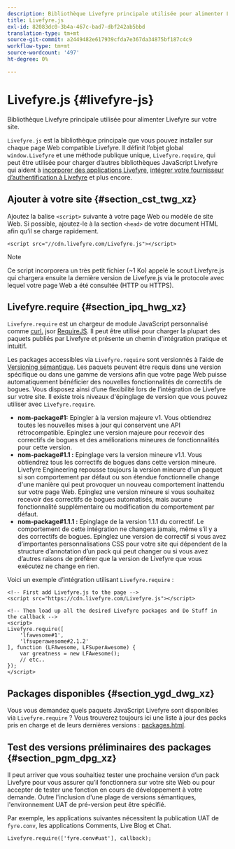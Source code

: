 ```yaml
---
description: Bibliothèque Livefyre principale utilisée pour alimenter Livefyre sur votre site.
title: Livefyre.js
exl-id: 82083dc0-3b4a-467c-bad7-dbf242ab5bbd
translation-type: tm+mt
source-git-commit: a2449482e617939cfda7e367da34875bf187c4c9
workflow-type: tm+mt
source-wordcount: '497'
ht-degree: 0%

---
```


# Livefyre.js {#livefyre-js}

Bibliothèque Livefyre principale utilisée pour alimenter Livefyre sur votre site.

`Livefyre.js` est la bibliothèque principale que vous pouvez installer sur chaque page Web compatible Livefyre. Il définit l’objet global `window.Livefyre` et une méthode publique unique, `Livefyre.require`, qui peut être utilisée pour charger d’autres bibliothèques JavaScript Livefyre qui aident à [incorporer des applications Livefyre](/help/implementation/c-getting-started/c-implementation-process/c-using-livefyre.js-to-create-customize-and-use-apps-on-your-site.md), [intégrer votre fournisseur d’authentification à Livefyre](/help/implementation/t-about-identity-integration/t-about-identity-integration.md) et plus encore.

## Ajouter à votre site {#section_cst_twg_xz}

Ajoutez la balise `<script>` suivante à votre page Web ou modèle de site Web. Si possible, ajoutez-le à la section `<head>` de votre document HTML afin qu’il se charge rapidement.

```
<script src="//cdn.livefyre.com/Livefyre.js"></script>
```

>[!NOTE]
>
>Ce script incorporera un très petit fichier (~1 Ko) appelé le scout Livefyre.js qui chargera ensuite la dernière version de Livefyre.js via le protocole avec lequel votre page Web a été consultée (HTTP ou HTTPS).

## Livefyre.require {#section_ipq_hwg_xz}

`Livefyre.require` est un chargeur de module JavaScript personnalisé comme  [curl.](https://github.com/cujojs/curl) jsor  [RequireJS](https://requirejs.org/). Il peut être utilisé pour charger la plupart des paquets publiés par Livefyre et présente un chemin d&#39;intégration pratique et intuitif.

Les packages accessibles via `Livefyre.require` sont versionnés à l’aide de [Versioning sémantique](https://semver.org/). Les paquets peuvent être requis dans une version spécifique ou dans une gamme de versions afin que votre page Web puisse automatiquement bénéficier des nouvelles fonctionnalités de correctifs de bogues. Vous disposez ainsi d’une flexibilité lors de l’intégration de Livefyre sur votre site. Il existe trois niveaux d&#39;épinglage de version que vous pouvez utiliser avec `Livefyre.require`.

* **nom-package#1:** Epingler à la version majeure v1. Vous obtiendrez toutes les nouvelles mises à jour qui conservent une API rétrocompatible. Epinglez une version majeure pour recevoir des correctifs de bogues et des améliorations mineures de fonctionnalités pour cette version.
* **nom-package#1.1 :** Epinglage vers la version mineure v1.1. Vous obtiendrez tous les correctifs de bogues dans cette version mineure. Livefyre Engineering repousse toujours la version mineure d&#39;un paquet si son comportement par défaut ou son étendue fonctionnelle change d&#39;une manière qui peut provoquer un nouveau comportement inattendu sur votre page Web. Epinglez une version mineure si vous souhaitez recevoir des correctifs de bogues automatisés, mais aucune fonctionnalité supplémentaire ou modification du comportement par défaut.
* **nom-package#1.1.1 :** Epinglage de la version 1.1.1 du correctif. Le comportement de cette intégration ne changera jamais, même s’il y a des correctifs de bogues. Epinglez une version de correctif si vous avez d’importantes personnalisations CSS pour votre site qui dépendent de la structure d’annotation d’un pack qui peut changer ou si vous avez d’autres raisons de préférer que la version de Livefyre que vous exécutez ne change en rien.

Voici un exemple d’intégration utilisant `Livefyre.require` :

```
<!-- First add Livefyre.js to the page --> 
<script src="https://cdn.livefyre.com/Livefyre.js"></script> 
  
<!-- Then load up all the desired Livefyre packages and Do Stuff in the callback --> 
<script> 
Livefyre.require([ 
    'lfawesome#1', 
    'lfsuperawesome#2.1.2' 
], function (LFAwesome, LFSuperAwesome) { 
    var greatness = new LFAwesome(); 
    // etc.. 
}); 
</script>
```

## Packages disponibles {#section_ygd_dwg_xz}

Vous vous demandez quels paquets JavaScript Livefyre sont disponibles via `Livefyre.require` ? Vous trouverez toujours ici une liste à jour des packs pris en charge et de leurs dernières versions : [packages.html](https://cdn.livefyre.com/packages.html).

## Test des versions préliminaires des packages {#section_pgm_dpg_xz}

Il peut arriver que vous souhaitiez tester une prochaine version d’un pack Livefyre pour vous assurer qu’il fonctionnera sur votre site Web ou pour accepter de tester une fonction en cours de développement à votre demande. Outre l&#39;inclusion d&#39;une plage de versions sémantiques, l&#39;environnement UAT de pré-version peut être spécifié.

Par exemple, les applications suivantes nécessitent la publication UAT de `fyre.conv`, les applications Comments, Live Blog et Chat.

```
Livefyre.require(['fyre.conv#uat'], callback); 
```
